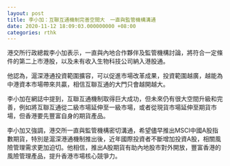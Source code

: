 ```yaml
---
layout: post
title: 李小加：互聯互通機制完善空間大　一直與監管機構溝通
date: 2020-11-12 18:09:03.000000000 +08:00
categories: rthk
---
```


港交所行政總裁李小加表示，一直與內地合作夥伴及監管機構討論，將符合一定條件的第二上市港股，以及未有收入生物科技公司納入港股通。

他認為，滬深港通投資範圍擴容，可以促進市場改革成果，投資範圍越廣，越能為中港資本市場帶來共贏，相信互聯互通的大門只會越開越大。

李小加在網誌中提到，互聯互通機制取得巨大成功，但未來仍有很大空間升級和完善，例如將互聯互通從二級市場延伸至一級市場，或者從現貨市場延伸至期貨市場，但香港要先豐富自身的期貨產品。

李小加又強調，港交所一直與監管機構密切溝通，希望儘早推出MSCI中國A股指數期貨，特別是滬深港通機制推出後，近年國際投資者不斷增加投資A股，相關風險管理需求更加迫切。他相信，推出A股期貨有助內地股市對外開放，豐富香港的風險管理產品，提升香港市場核心競爭力。
